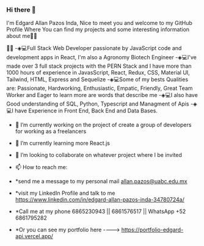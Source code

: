 ### Hi there 👋
I'm Edgard Allan Pazos Inda, Nice to meet you and welcome to my GitHub Profile Where You can find my projects and some interesting information about me👨‍💻



👨‍💻
-◈💻Full Stack Web Developer passionate by JavaScript code and development apps in React, I'm also a Agronomy Biotech Engineer
-◈💻I've made over 3 full stack projects with the PERN Stack and I have more than 1000 hours of experience in JavasScript, React, Redux, CSS, Material UI, Tailwind, HTML, Express and Sequelize
-◈💻Some of my bests Qualities are: Passionate, Hardworking, Enthusiastic, Empatic, Friendly, Great Team Worker and Eager to learn more are words that describe me
-◈💻I also have Good understanding of SQL, Python, Typescript and Managment of Apis
-◈💻I have Experience in Front End, Back End and Data Bases.

- 🔭 I’m currently working on the project of create a group of developers for working as a freelancers

- 🌱 I’m currently learning more React.js

- 👯 I’m looking to collaborate on whatever project where I be invited
 
- 📫 How to reach me: 
 - *send me a message to my personal mail allan.pazos@uabc.edu.mx
 - *visit my LinkedIn Profile and talk to me https://www.linkedin.com/in/edgard-allan-pazos-inda-34780724a/
 - *Call me at my phone 6865230943 || 6861576517 || WhatsApp +52 6861795282
 - *Or you can see my portfolio here ----> https://portfolio-edgard-api.vercel.app/
